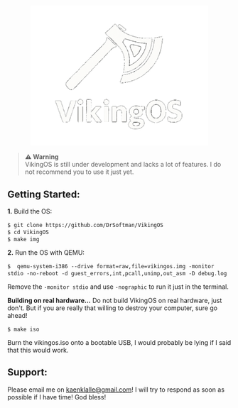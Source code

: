 
<p align="center">
<img src="assets/VikingOS_git_logo.png" width="400" />
</p>
  
> **⚠ Warning**<br> VikingOS is still under development and lacks a lot of features. I do not recommend you to use it just yet.


## Getting Started:

**1.** Build the OS:
```
$ git clone https://github.com/DrSoftman/VikingOS
$ cd VikingOS
$ make img
```


**2.** Run the OS with QEMU:
```
$  qemu-system-i386 --drive format=raw,file=vikingos.img -monitor stdio -no-reboot -d guest_errors,int,pcall,unimp,out_asm -D debug.log
```
Remove the ``-monitor stdio`` and use ``-nographic`` to run it just in the terminal.

**Building on real hardware...**
Do not build VikingOS on real hardware, just don't. But if you are really that willing to destroy your computer, sure go ahead!
```
$ make iso
```
Burn the vikingos.iso onto a bootable USB, I would probably be lying if I said that this would work. 

## Support:
Please email me on kaenklalle@gmail.com!
I will try to respond as soon as possible if I have time! God bless!
